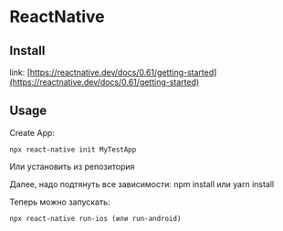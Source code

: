 # ReactNative

## Install

link: [https://reactnative.dev/docs/0.61/getting-started](https://reactnative.dev/docs/0.61/getting-started)

## Usage

Create App:

```text
npx react-native init MyTestApp
```

Или установить из репозитория

Далее, надо подтянуть все зависимости: npm install или yarn install

Теперь можно запускать: 

```text
npx react-native run-ios (или run-android)
```

